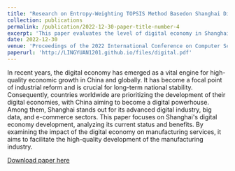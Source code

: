 ```yaml
---
title: "Research on Entropy-Weighting TOPSIS Method Basedon Shanghai Digital Economy Index System"
collection: publications
permalink: /publication/2022-12-30-paper-title-number-4
excerpt: 'This paper evaluates the level of digital economy in Shanghai based on Entropy-Weighting TOPSIS.'
date: 2022-12-30
venue: 'Proceedings of the 2022 International Conference on Computer Science, Information Engineering and Digital Economy (CSIEDE 2022)'
paperurl: 'http://LINGYUAN1201.github.io/files/digital.pdf'
---
```

In recent years, the digital economy has emerged as a vital engine for high-quality economic growth in China and globally. It has become a focal point of industrial reform and is crucial for long-term national stability. Consequently, countries worldwide are prioritizing the development of their digital economies, with China aiming to become a digital powerhouse. Among them, Shanghai stands out for its advanced digital industry, big data, and e-commerce sectors. This paper focuses on Shanghai's digital economy development, analyzing its current status and benefits. By examining the impact of the digital economy on manufacturing services, it aims to facilitate the high-quality development of the manufacturing industry.

[Download paper here](http://LINGYUAN1201.github.io/files/digital.pdf)
